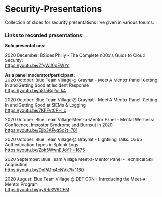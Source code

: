 # Security-Presentations
Collection of slides for security presentations I've given in various forums.

<b><h3>Links to recorded presentations:</h3></b>


<b>Solo presentations:</b>

2020 December: BSides Philly - The Complete n00b's Guide to Cloud Security:
<br>https://youtu.be/ZfyWJOgEWYc


<b>As a panel moderator/participant:</b>
<br>2020 October: Blue Team Village @ Grayhat - Meet A Mentor Panel: Getting In and Getting Good at Incident Response
<br>https://youtu.be/a515BgPuLk4

2020 October: Blue Team Village @ Grayhat - Meet A Mentor Panel: Getting In and Getting Good at SIEMs & Logging
<br>https://youtu.be/7KFFvtCPH_c

2020 October: Blue Team Village Meet-a-Mentor Panel - Mental Wellness: Confidence, Impostor Syndrome and Burnout in 2020
<br>https://youtu.be/Ejjb3APyqSo?t=701

2020 October: Blue Team Village @ Grayhat - Lightning Talks: O365 Authentication Types in Splunk Logs
<br>https://youtu.be/Zpk5WwnEJoY?t=1675

2020 September: Blue Team Village Meet-a-Mentor Panel - Technical Skill Acquisition
<br>https://youtu.be/DnPA1m4cNVk?t=1160

2020 August: Blue Team Village @ DEF CON - Introducing the Meet-A-Mentor Program
<br>https://youtu.be/pyRRi3W9CEM
